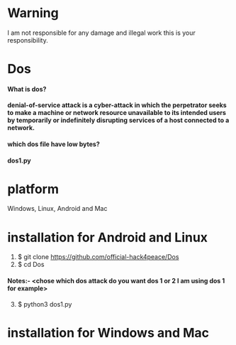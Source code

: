 # Warning
I  am not responsible for any damage and illegal work this is your responsibility.
# Dos
#### What is dos?
#### denial-of-service attack is a cyber-attack in which the perpetrator seeks to make a machine or network resource unavailable to its intended users by temporarily or indefinitely disrupting services of a host connected to a network. 
#### which dos file have low bytes?
#### dos1.py
# platform 
Windows, Linux, Android and Mac
# installation for Android and Linux
1. $ git clone https://github.com/official-hack4peace/Dos
2. $ cd Dos
#### Notes:- <chose which dos attack do you want dos 1 or 2 I am using dos 1 for example>
3. $ python3 dos1.py
# installation for Windows and Mac
